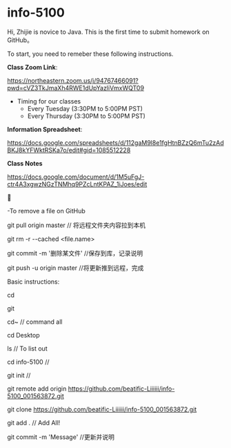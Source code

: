 # info-5100
Hi, Zhijie is novice to Java. This is the first time to submit homework on GitHub。

To start, you need to remeber these following instructions.



**Class Zoom Link**:

https://northeastern.zoom.us/j/94767466091?pwd=cVZ3TkJmaXh4RWE1dUpYazliVmxWQT09

- Timing for our classes
  - Every Tuesday (3:30PM to 5:00PM PST)
  - Every Thursday (3:30PM to 5:00PM PST)

**Information Spreadsheet**:

https://docs.google.com/spreadsheets/d/112gaM9l8e1fgHtnBZzQ6mTu2zAdBKJ8kYFWktRSKa7o/edit#gid=1085512228

**Class Notes**

https://docs.google.com/document/d/1M5uFgJ-ctr4A3xgwzNGzTNMhq9PZcLntKPAZ_1iJoes/edit



-To remove a file on GitHub

git pull origin master // 将远程文件夹内容拉到本机

git rm -r --cached <file.name>

git commit -m '删除某文件' //保存到库，记录说明

git push -u origin master  //将更新推到远程，完成



Basic instructions:

cd	

git	

cd~ // command all

cd Desktop

ls // To list out

cd info-5100 // 

git init //

git remote add origin https://github.com/beatific-Liiiiii/info-5100_001563872.git

git clone https://github.com/beatific-Liiiiii/info-5100_001563872.git



git add . // Add All!

git commit -m 'Message' //更新并说明





